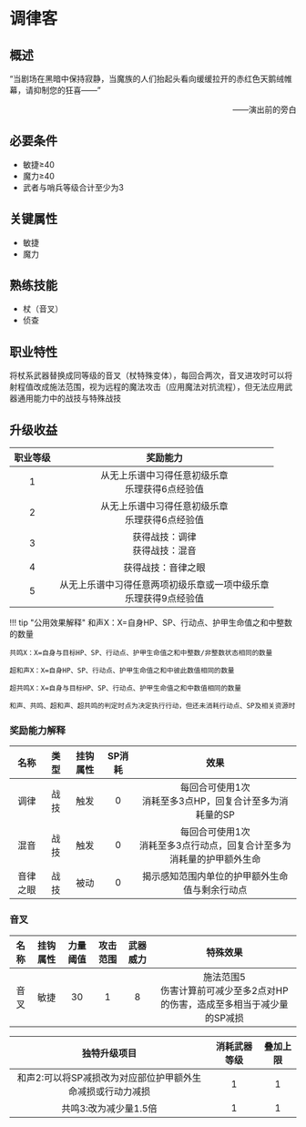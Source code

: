 # 调律客

## 概述

“当剧场在黑暗中保持寂静，当魔族的人们抬起头看向缓缓拉开的赤红色天鹅绒帷幕，请抑制您的狂喜——”
<div align="right">——演出前的旁白</div>

## 必要条件

* 敏捷≥40
* 魔力≥40
* 武者与哨兵等级合计至少为3

## 关键属性

* 敏捷
* 魔力

## 熟练技能

* 杖（音叉）
* 侦查

## 职业特性

将杖系武器替换成同等级的音叉（杖特殊变体），每回合两次，音叉进攻时可以将射程值改成施法范围，视为远程的魔法攻击（应用魔法对抗流程），但无法应用武器通用能力中的战技与特殊战技

## 升级收益

职业等级|奖励能力
:--:|:--:
1|从无上乐谱中习得任意初级乐章<br>乐理获得6点经验值
2|从无上乐谱中习得任意初级乐章<br>乐理获得6点经验值
3|获得战技：调律<br>获得战技：混音
4|获得战技：音律之眼
5|从无上乐谱中习得任意两项初级乐章或一项中级乐章<br>乐理获得9点经验值

!!! tip "公用效果解释"
    和声X：X=自身HP、SP、行动点、护甲生命值之和中整数的数量

    共鸣X：X=自身与目标HP、SP、行动点、护甲生命值之和中整数/非整数状态相同的数量

    超和声X：X=自身HP、SP、行动点、护甲生命值之和中彼此数值相同的数量

    超共鸣X：X=自身与目标HP、SP、行动点、护甲生命值之和中数值相同的数量

    和声、共鸣、超和声、超共鸣的判定时点为决定执行行动，但还未消耗行动点、SP及相关资源时

### 奖励能力解释

名称|类型|挂钩属性|SP消耗|效果
:--:|:--:|:--:|:--:|:--:
调律|战技|触发|0|每回合可使用1次<br>消耗至多3点HP，回复合计至多为消耗量的SP
混音|战技|触发|0|每回合可使用1次<br>消耗至多3点行动点，回复合计至多为消耗量的护甲额外生命
音律之眼|战技|被动|0|揭示感知范围内单位的护甲额外生命值与剩余行动点

### 音叉

名称|挂钩属性|力量阈值|攻击范围|武器威力|特殊效果
:--:|:--:|:--:|:--:|:--:|:--:
音叉|敏捷|30|1|8|施法范围5<br>伤害计算前可减少至多2点对HP的伤害，造成至多相当于减少量的SP减损

独特升级项目|消耗武器等级|叠加上限
:--:|:--:|:--:
和声2:可以将SP减损改为对应部位护甲额外生命减损或行动力减损|1|1
共鸣3:改为减少量1.5倍|1|1